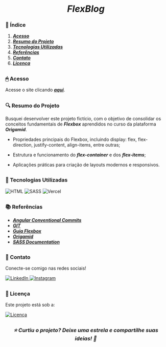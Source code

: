 <h1 align="center"><i><b>FlexBlog</b></i></h1>

### 📖 Índice

1. ***[Acesso](#-acesso)***
2. ***[Resumo do Projeto](#-resumo-do-projeto)***
3. ***[Tecnologias Utilizadas](#-tecnologias-utilizadas)***
4. ***[Referências](#-referências)***
5. ***[Contato](#-contato)***
6. ***[Licença](#-licença)***

##

### 🖱 Acesso

Acesse o site clicando ***[aqui](https://blogflex.vercel.app/)***.

##

### 🔍 Resumo do Projeto

Busquei desenvolver este projeto fictício, com o objetivo de consolidar os conceitos fundamentais de ***Flexbox***  aprendidos no curso da plataforma ***Origamid***.

- Propriedades principais do Flexbox, incluindo display: flex, flex-direction, justify-content, align-items, entre outras;

- Estrutura e funcionamento do ***flex-container*** e dos ***flex-items***;

- Aplicações práticas para criação de layouts modernos e responsivos.

##

### 🎯 Tecnologias Utilizadas

<p>
  <img src="https://img.shields.io/badge/HTML-5-orange" alt="HTML">
  <img src="https://img.shields.io/badge/SASS-1.81-pink" alt="SASS">
  <img src="https://img.shields.io/badge/Deploy-Vercel-black" alt="Vercel">
</p>

##

### 📚 Referências

- **_[Angular Conventional Commits](https://www.conventionalcommits.org/)_**
- **_[GIT](https://git-scm.com/docs)_**
- **_[Guia Flexbox](https://css-tricks.com/snippets/css/a-guide-to-flexbox/)_**
- **_[Origamid](https://www.origamid.com/)_**
- **_[SASS Documentation](https://sass-lang.com/documentation)_**

##

### 📱 Contato

Conecte-se comigo nas redes sociais!

<p>
  <a href="https://www.linkedin.com/in/thallismatos/" target="_blank">
    <img src="https://img.shields.io/badge/-linkedin-0077b5?style=for-the-badge&logo=linkedin" alt="LinkedIn">
  </a>
  <a href="https://www.instagram.com/thallis.matos_/">
    <img src="https://img.shields.io/badge/-instagram-8a3ab9?style=for-the-badge&logo=instagram&logoColor=ffffff" alt="Instagram">
  </a>
</p>

##

### 📜 Licença

Este projeto está sob a:

[![Licença](https://img.shields.io/badge/license-MIT-green)](LICENSE)

##

<h3 align="center"><i>⭐ Curtiu o projeto? Deixe uma estrela e compartilhe suas ideias! 🚀</i></h3>
